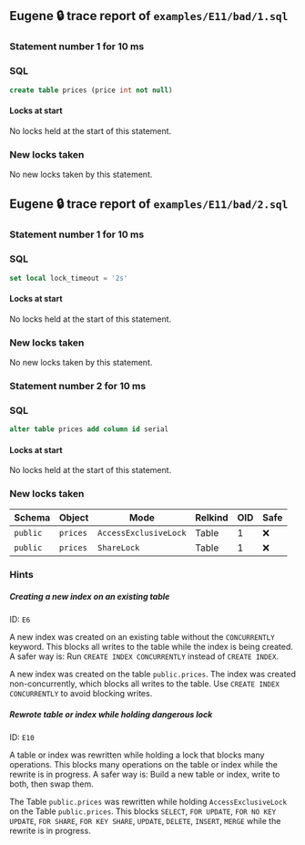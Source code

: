 ## Eugene 🔒 trace report of `examples/E11/bad/1.sql`

### Statement number 1 for 10 ms

### SQL

```sql
create table prices (price int not null)
```

#### Locks at start

No locks held at the start of this statement.

### New locks taken

No new locks taken by this statement.



## Eugene 🔒 trace report of `examples/E11/bad/2.sql`

### Statement number 1 for 10 ms

### SQL

```sql
set local lock_timeout = '2s'
```

#### Locks at start

No locks held at the start of this statement.

### New locks taken

No new locks taken by this statement.


### Statement number 2 for 10 ms

### SQL

```sql
alter table prices add column id serial
```

#### Locks at start

No locks held at the start of this statement.

### New locks taken

| Schema | Object | Mode | Relkind | OID | Safe |
|--------|--------|------|---------|-----|------|
| `public` | `prices` | `AccessExclusiveLock` | Table | 1 | ❌ |
| `public` | `prices` | `ShareLock` | Table | 1 | ❌ |

### Hints

##### Creating a new index on an existing table

ID: `E6`

A new index was created on an existing table without the `CONCURRENTLY` keyword. This blocks all writes to the table while the index is being created. A safer way is: Run `CREATE INDEX CONCURRENTLY` instead of `CREATE INDEX`.

A new index was created on the table `public.prices`. The index was created non-concurrently, which blocks all writes to the table. Use `CREATE INDEX CONCURRENTLY` to avoid blocking writes.

##### Rewrote table or index while holding dangerous lock

ID: `E10`

A table or index was rewritten while holding a lock that blocks many operations. This blocks many operations on the table or index while the rewrite is in progress. A safer way is: Build a new table or index, write to both, then swap them.

The Table `public.prices` was rewritten while holding `AccessExclusiveLock` on the Table `public.prices`. This blocks `SELECT`, `FOR UPDATE`, `FOR NO KEY UPDATE`, `FOR SHARE`, `FOR KEY SHARE`, `UPDATE`, `DELETE`, `INSERT`, `MERGE` while the rewrite is in progress.

